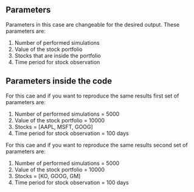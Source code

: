 ## Parameters
Parameters in this case are changeable for the desired output. These parameters are: 
1. Number of performed simulations
1. Value of the stock portfolio
1. Stocks that are inside the portfolio
1. Time period for stock observation   

## Parameters inside the code
For this cae and if you want to reproduce the same results first set of parameters are: 
1. Number of performed simulations = 5000
1. Value of the stock portfolio = 10000
1. Stocks = [AAPL, MSFT, GOOG] 
1. Time period for stock observation = 100 days

For this cae and if you want to reproduce the same results second set of parameters are: 
1. Number of performed simulations = 5000
1. Value of the stock portfolio = 10000
1. Stocks = [KO, GOOG, GM] 
1. Time period for stock observation = 100 days
